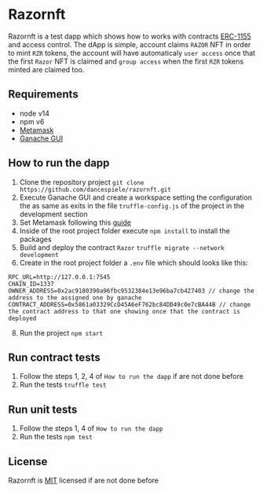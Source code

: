 # Razornft

Razornft is a test dapp which shows how to works with contracts [ERC-1155](https://eips.ethereum.org/EIPS/eip-1155) and access control. The dApp is simple, account claims `RAZOR` NFT in order to mint `RZR` tokens, the account will have automaticaly `user access` once that the first `Razor` NFT is claimed and `group access` when the first `RZR` tokens minted are claimed too.

## Requirements

* node v14
* npm v6
* [Metamask](https://metamask.io/)
* [Ganache GUI](https://trufflesuite.com/ganache/)

## How to run the dapp

1. Clone the repository project `git clone https://github.com/dancespiele/razornft.git`
2. Execute Ganache GUI and create a workspace setting the configuration the as same as exits in the file `truffle-config.js` of the project in the development section
3. Set Metamask following this [guide](https://trufflesuite.com/docs/truffle/getting-started/truffle-with-metamask.html)
4. Inside of the root project folder execute `npm install` to install the packages
5. Build and deploy the contract `Razor` `truffle migrate --network development`
6. Create in the root project folder a `.env` file which should looks like this:

```
RPC_URL=http://127.0.0.1:7545
CHAIN_ID=1337
OWNER_ADDRESS=0x2ac9180390a96fbc9532384e13e96ba7cb427403 // change the address to the assigned one by ganache
CONTRACT_ADDRESS=0x5861a03329CcD45A6eF762bc84DD49c0e7cBA44B // change the contract address to that one showing once that the contract is deployed
```

8. Run the project `npm start`


## Run contract tests

1. Follow the steps 1, 2, 4 of `How to run the dapp` if are not done before
2. Run the tests `truffle test`

## Run unit tests

1. Follow the steps 1, 4 of `How to run the dapp`
2. Run the tests `npm test`

## License

Razornft is [MIT](LICENSE.md) licensed if are not done before